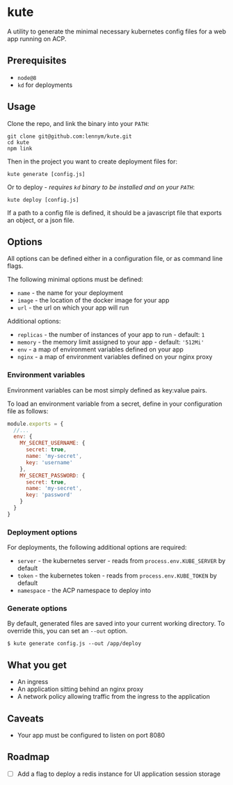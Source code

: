 # kute

A utility to generate the minimal necessary kubernetes config files for a web app running on ACP.

## Prerequisites

* `node@8`
* `kd` for deployments

## Usage

Clone the repo, and link the binary into your `PATH`:

```
git clone git@github.com:lennym/kute.git
cd kute
npm link
```

Then in the project you want to create deployment files for:

```
kute generate [config.js]
```

Or to deploy - _requires `kd` binary to be installed and on your `PATH`_:

```
kute deploy [config.js]
```

If a path to a config file is defined, it should be a javascript file that exports an object, or a json file.

## Options

All options can be defined either in a configuration file, or as command line flags.

The following minimal options must be defined:

* `name` - the name for your deployment
* `image` - the location of the docker image for your app
* `url` - the url on which your app will run

Additional options:

* `replicas` - the number of instances of your app to run - default: `1`
* `memory` - the memory limit assigned to your app - default: `'512Mi'`
* `env` - a map of environment variables defined on your app
* `nginx` - a map of environment variables defined on your nginx proxy

### Environment variables

Environment variables can be most simply defined as key:value pairs.

To load an environment variable from a secret, define in your configuration file as follows:

```js
module.exports = {
  //...
  env: {
    MY_SECRET_USERNAME: {
      secret: true,
      name: 'my-secret',
      key: 'username'
    },
    MY_SECRET_PASSWORD: {
      secret: true,
      name: 'my-secret',
      key: 'password'
    }
  }
}
```

### Deployment options

For deployments, the following additional options are required:

* `server` - the kubernetes server - reads from `process.env.KUBE_SERVER` by default
* `token` - the kubernetes token - reads from `process.env.KUBE_TOKEN` by default
* `namespace` - the ACP namespace to deploy into

### Generate options

By default, generated files are saved into your current working directory. To override this, you can set an `--out` option.

```
$ kute generate config.js --out /app/deploy
```

## What you get

* An ingress
* An application sitting behind an nginx proxy
* A network policy allowing traffic from the ingress to the application

## Caveats

* Your app must be configured to listen on port 8080

## Roadmap

* [ ] Add a flag to deploy a redis instance for UI application session storage
